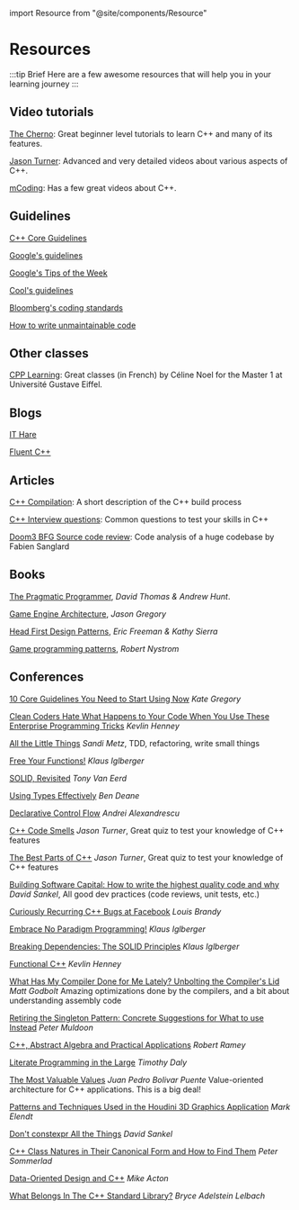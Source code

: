 import Resource from "@site/components/Resource"

# Resources

:::tip Brief
Here are a few awesome resources that will help you in your learning journey
:::

## Video tutorials

[The Cherno](https://youtu.be/2BP8NhxjrO0?list=PLlrATfBNZ98dudnM48yfGUldqGD0S4FFb): Great beginner level tutorials to learn C++ and many of its features.

[Jason Turner](https://youtu.be/UYEyHlynkPc): Advanced and very detailed videos about various aspects of C++.

[mCoding](https://youtu.be/i_wDa2AS_8w): Has a few great videos about C++.

## Guidelines

[C++ Core Guidelines](https://isocpp.github.io/CppCoreGuidelines/CppCoreGuidelines)

[Google's guidelines](https://google.github.io/styleguide/cppguide.html)

[Google's Tips of the Week](https://abseil.io/tips/)

[Cool's guidelines](https://coollibs.github.io/home/docs/contributing/coding-guidelines)

[Bloomberg's coding standards](http://bloomberg.github.io/bde/knowledge_base/coding_standards.html)

[How to write unmaintainable code](https://github.com/Droogans/unmaintainable-code)

## Other classes

[CPP Learning](https://laefy.github.io/CPP_Learning/): Great classes (in French) by Céline Noel for the Master 1 at Université Gustave Eiffel.

## Blogs

[IT Hare](http://ithare.com/)

[Fluent C++](https://www.fluentcpp.com/)

## Articles

[C++ Compilation](https://github.com/green7ea/cpp-compilation): A short description of the C++ build process

[C++ Interview questions](https://www.codingame.com/work/cpp-interview-questions/): Common questions to test your skills in C++

[Doom3 BFG Source code review](https://fabiensanglard.net/doom3_bfg/): Code analysis of a huge codebase by Fabien Sanglard

## Books

[The Pragmatic Programmer](https://pragprog.com/titles/tpp20/the-pragmatic-programmer-20th-anniversary-edition/), *David Thomas & Andrew Hunt*.

[Game Engine Architecture](https://www.gameenginebook.com/), *Jason Gregory*

[Head First Design Patterns](https://www.oreilly.com/library/view/head-first-design/0596007124/), *Eric Freeman & Kathy Sierra*

[Game programming patterns](https://gameprogrammingpatterns.com/), *Robert Nystrom*

## Conferences

[10 Core Guidelines You Need to Start Using Now](https://www.youtube.com/watch?v=XkDEzfpdcSg) *Kate Gregory*

[Clean Coders Hate What Happens to Your Code When You Use These Enterprise Programming Tricks](https://youtu.be/FyCYva9DhsI) *Kevlin Henney*

[All the Little Things](https://youtu.be/8bZh5LMaSmE) *Sandi Metz*, TDD, refactoring, write small things

[Free Your Functions!](https://www.youtube.com/watch?v=WLDT1lDOsb4) *Klaus Iglberger*

[SOLID, Revisited](https://youtu.be/glYq-dvgby4) *Tony Van Eerd*

[Using Types Effectively](https://www.youtube.com/watch?v=ojZbFIQSdl8) *Ben Deane*

[Declarative Control Flow](https://www.youtube.com/watch?v=WjTrfoiB0MQ) *Andrei Alexandrescu*

[C++ Code Smells](https://www.youtube.com/watch?v=f_tLQl0wLUM) *Jason Turner*, Great quiz to test your knowledge of C++ features

[The Best Parts of C++](https://www.youtube.com/watch?v=iz5Qx18H6lg) *Jason Turner*, Great quiz to test your knowledge of C++ features

[Building Software Capital: How to write the highest quality code and why](https://www.youtube.com/watch?v=ta3S8CRN2TM) *David Sankel*, All good dev practices (code reviews, unit tests, etc.)

[Curiously Recurring C++ Bugs at Facebook](https://www.youtube.com/watch?v=lkgszkPnV8g) *Louis Brandy*

[Embrace No Paradigm Programming!](https://www.youtube.com/watch?v=fwXaRH5ffJM) *Klaus Iglberger*

[Breaking Dependencies: The SOLID Principles](https://www.youtube.com/watch?v=Ntraj80qN2k) *Klaus Iglberger*

[Functional C++](https://youtu.be/CIg6eyJv4dk) *Kevlin Henney*

[What Has My Compiler Done for Me Lately? Unbolting the Compiler's Lid](https://www.youtube.com/watch?v=bSkpMdDe4g4) *Matt Godbolt* Amazing optimizations done by the compilers, and a bit about understanding assembly code

[Retiring the Singleton Pattern: Concrete Suggestions for What to use Instead](https://www.youtube.com/watch?v=K5c7uvWe_hw) *Peter Muldoon*

[C++, Abstract Algebra and Practical Applications](https://youtu.be/632a-DMM5J0) *Robert Ramey*

[Literate Programming in the Large](https://www.youtube.com/watch?v=Av0PQDVTP4A) *Timothy Daly*

[The Most Valuable Values](https://youtu.be/_oBx_NbLghY) *Juan Pedro Bolivar Puente* Value-oriented architecture for C++ applications. This is a big deal!

[Patterns and Techniques Used in the Houdini 3D Graphics Application](https://youtu.be/2YXwg0n9e7E) *Mark Elendt*

[Don't constexpr All the Things](https://youtu.be/NNU6cbG96M4) *David Sankel*

[C++ Class Natures in Their Canonical Form and How to Find Them](https://youtu.be/PedVlux_p-k) *Peter Sommerlad*

[Data-Oriented Design and C++](https://youtu.be/rX0ItVEVjHc) *Mike Acton*

[What Belongs In The C++ Standard Library?](https://youtu.be/OgM0MYb4DqE) *Bryce Adelstein Lelbach*